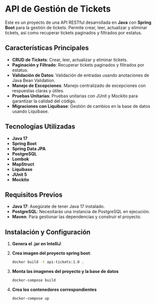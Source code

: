 # API de Gestión de Tickets

Este es un proyecto de una API RESTful desarrollada en **Java** con **Spring Boot** para la gestión de tickets. Permite crear, leer, actualizar y eliminar tickets, así como recuperar tickets paginados y filtrados por estatus.

## Características Principales

- **CRUD de Tickets**: Crear, leer, actualizar y eliminar tickets.
- **Paginación y Filtrado**: Recuperar tickets paginados y filtrados por estatus.
- **Validación de Datos**: Validación de entradas usando anotaciones de Java Bean Validation.
- **Manejo de Excepciones**: Manejo centralizado de excepciones con respuestas claras y útiles.
- **Pruebas Unitarias**: Pruebas unitarias con JUnit y Mockito para garantizar la calidad del código.
- **Migraciones con Liquibase**: Gestión de cambios en la base de datos usando Liquibase.

## Tecnologías Utilizadas

- **Java 17**
- **Spring Boot**
- **Spring Data JPA**
- **PostgreSQL**
- **Lombok**
- **MapStruct**
- **Liquibase**
- **JUnit 5**
- **Mockito**

## Requisitos Previos

- **Java 17**: Asegúrate de tener Java 17 instalado.
- **PostgreSQL**: Necesitarás una instancia de PostgreSQL en ejecución.
- **Maven**: Para gestionar las dependencias y construir el proyecto.

## Instalación y Configuración

1. **Genera el .jar en IntelliJ**:

2. **Crea imagen del proyecto spring boot**:
    ```bash
    docker build -t api-tickets:1.0 .
3. **Monta las imagenes del proyecto y la base de datos**
    ```bash
    docker-compose build
4. **Crea los contenedores correspondientes**
    ```bash
    docker-compose up